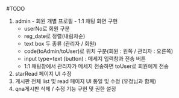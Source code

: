 
#TODO
1. admin - 회원 개별 프로필 - 1:1 채팅 화면 구현
    - userNo로 회원 구분
    - reg_date로 정렬(내림차순)
    - text box 두 종류 (관리자 / 회원)
    - code(toAdmin/toUser)로 위치 구분(회원 : 왼쪽 / 관리자 : 오른쪽)
    - input type=text (button) : 메세지 입력창과 전송 버튼
    - 1:1 채팅창에서 관리자가 메세지 전송하면 toUser로 회원에게 전송
2. starRead 페이지 UI 수정
3. 게시판 전체 list 및 read 페이지 UI 통일 및 수정 (유정님과 함께)
4. qna게시판 삭제 / 수정 기능 구현 및 권한 설정 

